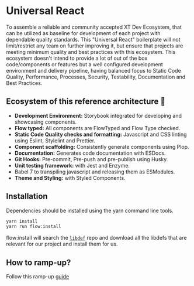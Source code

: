 # Universal React <Project Name>

To assemble a reliable and community accepted XT Dev Ecosystem, that can be utilized as baseline for development of each project with dependable quality standards. This "Universal React" boilerplate will not limit/restrict any team on further improving it, but ensure that projects are meeting minimum quality and best practices with this ecosystem. This ecosystem doesn't intend to provide a lot of out of the box code/components or features but a well configured development environment and delivery pipeline, having balanced focus to Static Code Quality, Performance, Processes, Security, Testability, Documentation and Best Practices.

## Ecosystem of this reference architecture 🎉

- **Development Environment:** Storybook integrated for developing and showcasing components.
- **Flow typed:** All components are FlowTyped and Flow Type checked.
- **Static Code Quality checks and formatting:** Javascript and CSS linting using Eslint, Stylelint and Prettier.
- **Component scaffolding:** Consistently generate components using Plop.
- **Documentation:** Generates code documentation with ESDocs.
- **Git Hooks:** Pre-commit, Pre-push and pre-publish using Husky.
- **Unit testing framework:** with Jest and Enzyme.
- Babel 7 to transpiling javascript and releasing them as ESModules.
- **Theme and Styling:** with Styled Components.

## Installation

Dependencies should be installed using the yarn
command line tools.

```sh
yarn install
yarn run flow:install
```

flow:install will search the [`libdef`](https://github.com/flow-typed/flow-typed/blob/master/README.md) repo and download all the libdefs that are relevant for our project and install them for us.

## How to ramp-up?

Follow this ramp-up [guide](readme/01-GettingStarted.md)
